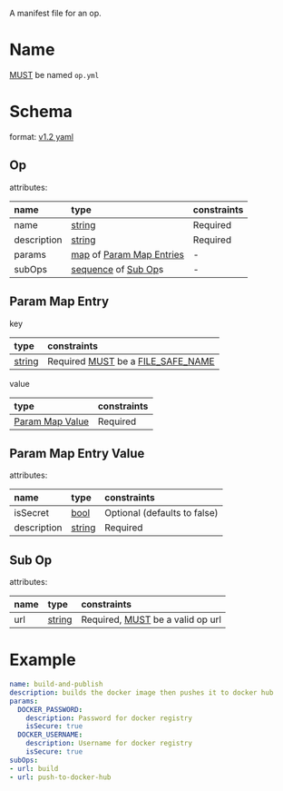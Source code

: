 A manifest file for an op.

# Name

[MUST](index.md#mustmay) be named `op.yml`

# Schema

format: [v1.2 yaml](http://www.yaml.org/spec/1.2/spec.html)

## Op
attributes:

| name | type | constraints |
| :---- | :---- | :--- |
| name | [string](http://yaml.org/type/str.html) | Required |
| description | [string](http://yaml.org/type/str.html) | Required |
| params | [map](http://yaml.org/type/map.html) of [Param Map Entries](#param-map-entry) | - |
| subOps | [sequence](http://yaml.org/type/seq.html) of [Sub Op](#sub-op)s | - |

## Param Map Entry
key  

| type                                    | constraints                                                  |
|:----------------------------------------|:-------------------------------------------------------------|
| [string](http://yaml.org/type/str.html) | Required [MUST](index.md#mustmay) be a [FILE_SAFE_NAME](index.md#file_safe_name) |

value

| type                                    | constraints                                                  |
|:----------------------------------------|:-------------------------------------------------------------|
| [Param Map Value](#param-map-entry-value) | Required |

## Param Map Entry Value
attributes:

| name | type                                    | constraints                                                  |
|:-----|:----------------------------------------|:-------------------------------------------------------------|
| isSecret  | [bool](http://yaml.org/type/bool.html) | Optional (defaults to false) |
| description  | [string](http://yaml.org/type/str.html) | Required |

## Sub Op
attributes:

| name | type                                    | constraints                                                  |
|:-----|:----------------------------------------|:-------------------------------------------------------------|
| url  | [string](http://yaml.org/type/str.html) | Required, [MUST](index.md#mustmay) be a valid op url |

# Example
```YAML
name: build-and-publish
description: builds the docker image then pushes it to docker hub
params:
  DOCKER_PASSWORD:
    description: Password for docker registry
    isSecure: true
  DOCKER_USERNAME:
    description: Username for docker registry
    isSecure: true
subOps: 
- url: build
- url: push-to-docker-hub
```

